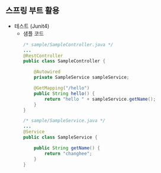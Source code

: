 ## **스프링 부트 활용**
  * 테스트 (Junit4)
    * 샘플 코드
      ```java
      /* sample/SampleController.java */
      ...
      @RestController
      public class SampleController {

          @Autowired
          private SampleService sampleService;

          @GetMapping("/hello")
          public String hello() {
              return "hello " + sampleService.getName();
          }
      }
      ```
      ```java
      /* sample/SampleService.java */
      ...
      @Service
      public class SampleService {

          public String getName() {
              return "changhee";
          }
      }
      ```
